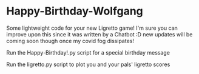 # Happy-Birthday-Wolfgang
Some lightweight code for your new Ligretto game! I'm sure you can improve upon this since it was written by a Chatbot :D 
new updates will be coming soon though once my covid fog dissipates!

Run the Happy-Birthday!.py script for a special birthday message

Run the ligretto.py script to plot you and your pals' ligretto scores
